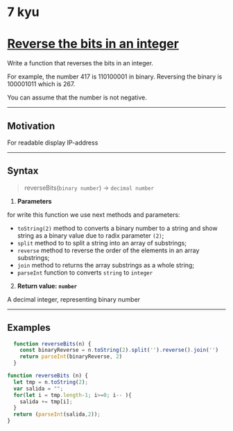 # 7 kyu
# [Reverse the bits in an integer](https://www.codewars.com/kata/5959ec605595565f5c00002b)

Write a function that reverses the bits in an integer.

For example, the number 417 is 110100001 in binary. Reversing the binary is 100001011 which is 267.

You can assume that the number is not negative.
____

## Motivation
For readable display IP-address
____

## Syntax

> reverseBits(`binary number`) -> `decimal number`

1. __Parameters__

for write this function we use next methods and parameters:

- `toString(2)` method to converts a binary number to a string and show string as a binary value due to radix parameter `(2)`; 
- `split` method to to split a string into an array of substrings;
- `reverse` method to reverse the order of the elements in an array substrings;
- `join` method to returns the array substrings as a whole string;
- `parseInt` function to converts `string` to `integer`


2. __Return value: `number`__

A decimal integer, representing binary number
____

## Examples


```js
  function reverseBits(n) {
    const binaryReverse = n.toString(2).split('').reverse().join('')
    return parseInt(binaryReverse, 2)
  }
```

```js
function reverseBits (n) {
  let tmp = n.toString(2);
  var salida = "";
  for(let i = tmp.length-1; i>=0; i-- ){
    salida += tmp[i];
  }
  return (parseInt(salida,2));
}
```